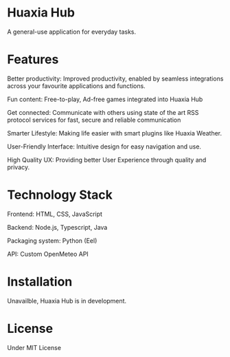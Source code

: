 # Huaxia Hub

A general-use application for everyday tasks.

# Features
Better productivity: Improved productivity, enabled by seamless integrations across your favourite applications and functions.

Fun content: Free-to-play, Ad-free games integrated into Huaxia Hub

Get connected: Communicate with others using state of the art RSS
protocol services for fast, secure and reliable communication

Smarter Lifestyle: Making life easier with smart plugins like Huaxia Weather.

User-Friendly Interface: Intuitive design for easy navigation and use.

High Quality UX: Providing better User Experience through quality and privacy.

# Technology Stack
Frontend: HTML, CSS, JavaScript

Backend: Node.js, Typescript, Java

Packaging system: Python (Eel)

API: Custom OpenMeteo API

# Installation

Unavailble, Huaxia Hub is in development.

# License

Under MIT License
